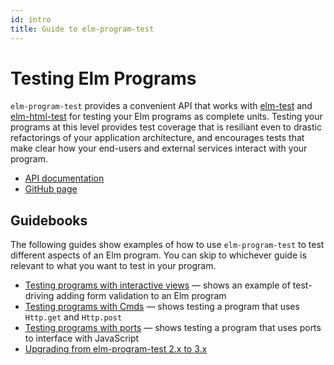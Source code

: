 ```yaml
---
id: intro
title: Guide to elm-program-test
---
```


# Testing Elm Programs

`elm-program-test` provides a convenient API that works with
[elm-test](http://package.elm-lang.org/packages/elm-community/elm-test/latest)
and [elm-html-test](http://package.elm-lang.org/packages/eeue56/elm-html-test/latest)
for testing your Elm programs as complete units.
Testing your programs at this level
provides test coverage that is resiliant even to drastic refactorings of your application architecture,
and encourages tests that make clear how your end-users and external services interact with your program.

- [API documentation](https://package.elm-lang.org/packages/avh4/elm-program-test/latest)
- [GitHub page](https://github.com/avh4/elm-program-test)


## Guidebooks

The following guides show examples of how to use
`elm-program-test` to test different aspects of an Elm program.
You can skip to whichever guide is relevant to what you want to
test in your program.

- [Testing programs with interactive views](html.md) &mdash;
  shows an example of test-driving adding form validation to an Elm program
- [Testing programs with Cmds](cmds.md) &mdash; shows testing a program
  that uses `Http.get` and `Http.post`
- [Testing programs with ports](ports.md) &mdash; shows testing a program
  that uses ports to interface with JavaScript
- [Upgrading from elm-program-test 2.x to 3.x](upgrade-3.0.0.md)


